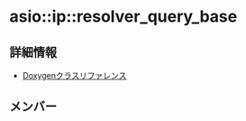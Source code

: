 # asio::ip::resolver_query_base



## 詳細情報

- [Doxygenクラスリファレンス](https://lang-ship.com/reference/ESP32/latest/classasio_1_1ip_1_1resolver__query__base.html)

## メンバー

